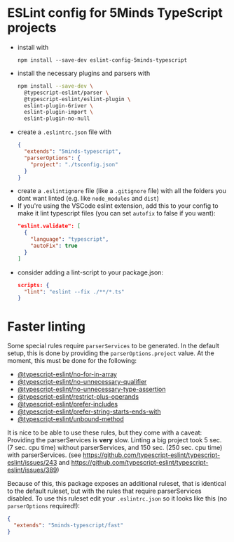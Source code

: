 # ESLint config for 5Minds TypeScript projects

- install with
  ```
  npm install --save-dev eslint-config-5minds-typescript
  ```
- install the necessary plugins and parsers with
  ```bash
  npm install --save-dev \
    @typescript-eslint/parser \
    @typescript-eslint/eslint-plugin \
    eslint-plugin-6river \
    eslint-plugin-import \
    eslint-plugin-no-null
  ```
- create a `.eslintrc.json` file with
  ```json
  {
    "extends": "5minds-typescript",
    "parserOptions": {
      "project": "./tsconfig.json"
    }
  }
  ```
- create a `.eslintignore` file (like a `.gitignore` file) with all the folders
  you dont want linted (e.g. like `node_modules` and `dist`)
- If you're using the VSCode eslint extension, add this to your config
  to make it lint typescript files (you can set `autofix` to false if
  you want):
  ```json
  "eslint.validate": [
    {
      "language": "typescript",
      "autoFix": true
    }
  ]
  ```
- consider adding a lint-script to your package.json:
  ```json
  scripts: {
    "lint": "eslint --fix ./**/*.ts"
  }
  ```

# Faster linting
Some special rules require `parserServices` to be generated. In the
default setup, this is done by providing the `parserOptions.project`
value. At the moment, this must be done for the following:

- [@typescript-eslint/no-for-in-array](https://github.com/typescript-eslint/typescript-eslint/blob/master/packages/eslint-plugin/docs/rules/no-for-in-array.md)
- [@typescript-eslint/no-unnecessary-qualifier](https://github.com/typescript-eslint/typescript-eslint/blob/master/packages/eslint-plugin/docs/rules/no-unnecessary-qualifier.md)
- [@typescript-eslint/no-unnecessary-type-assertion](https://github.com/typescript-eslint/typescript-eslint/blob/master/packages/eslint-plugin/docs/rules/no-unnecessary-type-assertion.md)
- [@typescript-eslint/restrict-plus-operands](https://github.com/typescript-eslint/typescript-eslint/blob/master/packages/eslint-plugin/docs/rules/restrict-plus-operands.md)
- [@typescript-eslint/prefer-includes](https://github.com/typescript-eslint/typescript-eslint/blob/master/packages/eslint-plugin/docs/rules/prefer-includes.md)
- [@typescript-eslint/prefer-string-starts-ends-with](https://github.com/typescript-eslint/typescript-eslint/blob/master/packages/eslint-plugin/docs/rules/prefer-string-starts-ends-with.md)
- [@typescript-eslint/unbound-method](https://github.com/typescript-eslint/typescript-eslint/blob/master/packages/eslint-plugin/docs/rules/unbound-method.md)

It is nice to be able to use these rules, but they come with a caveat:
Providing the parserServices is **very** slow. Linting a big project
took 5 sec. (7 sec. cpu time) without parserServices, and 150 sec.
(250 sec. cpu time) with parserServices. (see
https://github.com/typescript-eslint/typescript-eslint/issues/243 and
https://github.com/typescript-eslint/typescript-eslint/issues/389)

Because of this, this package exposes an additional ruleset, that
is identical to the default ruleset, but with the rules that require
parserServices disabled. To use this ruleset edit your
`.eslintrc.json` so it looks like this (no `parserOptions` required!):
  ```json
  {
    "extends": "5minds-typescript/fast"
  }
  ```
